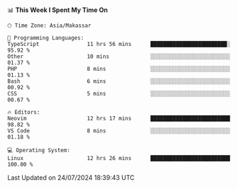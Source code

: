 <!--START_SECTION:waka-->
📊 **This Week I Spent My Time On** 

```text
🕑︎ Time Zone: Asia/Makassar

💬 Programming Languages: 
TypeScript               11 hrs 56 mins      ████████████████████████░   95.92 % 
Other                    10 mins             ░░░░░░░░░░░░░░░░░░░░░░░░░   01.37 % 
PHP                      8 mins              ░░░░░░░░░░░░░░░░░░░░░░░░░   01.13 % 
Bash                     6 mins              ░░░░░░░░░░░░░░░░░░░░░░░░░   00.92 % 
CSS                      5 mins              ░░░░░░░░░░░░░░░░░░░░░░░░░   00.67 % 

🔥 Editors: 
Neovim                   12 hrs 17 mins      █████████████████████████   98.82 % 
VS Code                  8 mins              ░░░░░░░░░░░░░░░░░░░░░░░░░   01.18 % 

💻 Operating System: 
Linux                    12 hrs 26 mins      █████████████████████████   100.00 % 
```


 Last Updated on 24/07/2024 18:39:43 UTC
<!--END_SECTION:waka-->
